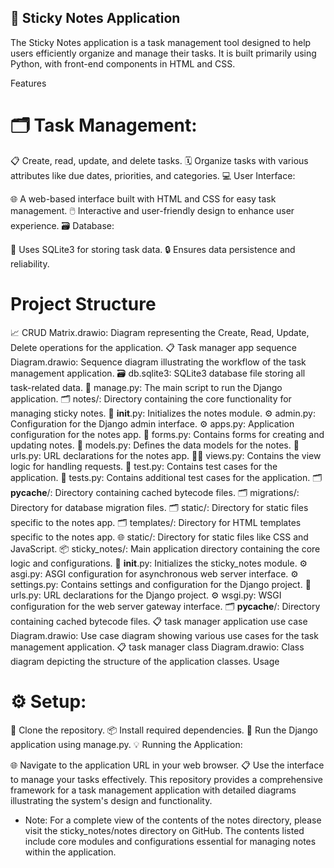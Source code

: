 ## 📝 Sticky Notes Application

The Sticky Notes application is a task management tool designed to help users efficiently organize and manage their tasks. It is built primarily using Python, with front-end components in HTML and CSS.

Features

# 🗂️ Task Management:

📋 Create, read, update, and delete tasks.
🗓️ Organize tasks with various attributes like due dates, priorities, and categories.
💻 User Interface:

🌐 A web-based interface built with HTML and CSS for easy task management.
🖱️ Interactive and user-friendly design to enhance user experience.
🗃️ Database:

💾 Uses SQLite3 for storing task data.
🔒 Ensures data persistence and reliability.

# Project Structure

📈 CRUD Matrix.drawio: Diagram representing the Create, Read, Update, Delete operations for the application.
📋 Task manager app sequence Diagram.drawio: Sequence diagram illustrating the workflow of the task management application.
🗃️ db.sqlite3: SQLite3 database file storing all task-related data.
🚀 manage.py: The main script to run the Django application.
🗂️ notes/: Directory containing the core functionality for managing sticky notes.
📄 __init__.py: Initializes the notes module.
⚙️ admin.py: Configuration for the Django admin interface.
⚙️ apps.py: Application configuration for the notes app.
📝 forms.py: Contains forms for creating and updating notes.
📄 models.py: Defines the data models for the notes.
🔗 urls.py: URL declarations for the notes app.
👨‍💻 views.py: Contains the view logic for handling requests.
🧪 test.py: Contains test cases for the application.
🧪 tests.py: Contains additional test cases for the application.
🗂️ __pycache__/: Directory containing cached bytecode files.
🗂️ migrations/: Directory for database migration files.
🗂️ static/: Directory for static files specific to the notes app.
🗂️ templates/: Directory for HTML templates specific to the notes app.
🌐 static/: Directory for static files like CSS and JavaScript.
📦 sticky_notes/: Main application directory containing the core logic and configurations.
📄 __init__.py: Initializes the sticky_notes module.
⚙️ asgi.py: ASGI configuration for asynchronous web server interface.
⚙️ settings.py: Contains settings and configuration for the Django project.
🔗 urls.py: URL declarations for the Django project.
⚙️ wsgi.py: WSGI configuration for the web server gateway interface.
🗂️ __pycache__/: Directory containing cached bytecode files.
📋 task manager application use case Diagram.drawio: Use case diagram showing various use cases for the task management application.
📋 task manager class Diagram.drawio: Class diagram depicting the structure of the application classes.
Usage

# ⚙️ Setup:

🧩 Clone the repository.
📦 Install required dependencies.
🚀 Run the Django application using manage.py.
💡 Running the Application:

🌐 Navigate to the application URL in your web browser.
📋 Use the interface to manage your tasks effectively.
This repository provides a comprehensive framework for a task management application with detailed diagrams illustrating the system's design and functionality.

* Note: For a complete view of the contents of the notes directory, please visit the sticky_notes/notes directory on GitHub. The contents listed include core modules and configurations essential for managing notes within the application.
